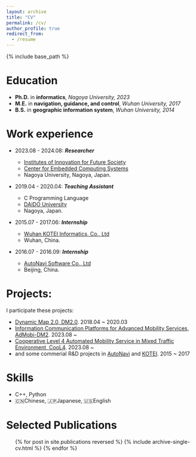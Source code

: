 ```yaml
---
layout: archive
title: "CV"
permalink: /cv/
author_profile: true
redirect_from:
  - /resume
---
```


{% include base_path %}

[comment]:<[The Chinese CV.](/files/CV-TAOLU-NU-1-3.pdf)>

Education
======
* **Ph.D.** in **informatics**, *Nagoya University, 2023*
* **M.E.** in **navigation, guidance, and control**, *Wuhan University, 2017*
* **B.S.** in **geographic information system**, *Wuhan University, 2014*

Work experience
======
* 2023.08 - 2024.08: ***Researcher***
  * [Institutes of Innovation for Future Society](https://www.mirai.nagoya-u.ac.jp/)
  * [Center for Embedded Computing Systems](https://www.nces.i.nagoya-u.ac.jp/index.html)
  * Nagoya University, Nagoya, Japan.

* 2019.04 - 2020.04: ***Teaching Assistant***
  * C Programming Language 
  * [DAIDO University](https://www.daido-it.ac.jp/)
  * Nagoya, Japan.

* 2015.07 - 2017.06: ***Internship***
  * [Wuhan KOTEI Informatics, Co., Ltd](http://www.kotei-info.com/)
  * Wuhan, China.

* 2016.07 - 2016.09: ***Internship***
  * [AutoNavi Software Co., Ltd](https://mobile.amap.com/)
  * Beijing, China.

Projects:
======
I participate these projects:
* [Dynamic Map 2.0, DM2.0](https://www.nces.i.nagoya-u.ac.jp/dm2/index.html). 2018.04 ~ 2020.03
* [Information Communication Platforms for Advanced Mobility Services, AdMobi-DM2](https://www.nces.i.nagoya-u.ac.jp/admobi-dm2/index.html). 2023.08 ~ 
* [Cooperative Level 4 Automated Mobility Service in Mixed Traffic Environment, CooL4](https://www.road-to-the-l4.go.jp/activity/theme04/). 2023.08 ~
* and some commerial R&D projects in [AutoNavi](https://mobile.amap.com/) and [KOTEI](http://www.kotei-info.com/). 2015 ~ 2017

Skills
======
* C++, Python
* :cn:Chinese, :jp:Japanese, :us:English

Selected Publications
======
  <ul>{% for post in site.publications reversed %}
    {% include archive-single-cv.html %}
  {% endfor %}</ul>
